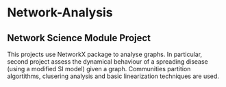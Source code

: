 # Network-Analysis
## Network Science Module Project

This projects use NetworkX package to analyse graphs. In particular, second project assess the dynamical behaviour of a spreading disease (using a modified SI model) given a graph.
Communities partition algortithms, clusering analysis and basic linearization techniques are used.
